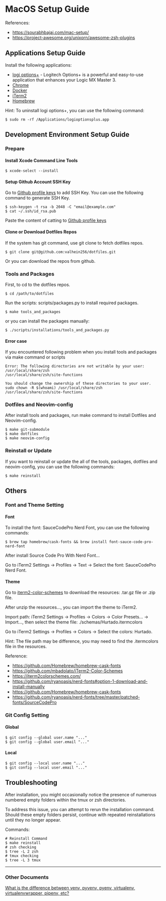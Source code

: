 # MacOS Setup Guide
References: 
* https://sourabhbajaj.com/mac-setup/
* https://project-awesome.org/unixorn/awesome-zsh-plugins

## Applications Setup Guide

Install the following applications:

* [logi options+] - Logitech Options+ is a powerful and easy-to-use application that enhances your Logic MX Master 3.
* [Chrome]
* [Docker]
* [iTerm2]
* [Homebrew]

Hint: To uninstall logi options+, you can use the following command:

    $ sudo rm -rf /Applications/logioptionsplus.app

## Development Environment Setup Guide

### Prepare

#### Install Xcode Command Line Tools

    $ xcode-select --install

#### Setup Github Account SSH Key

Go to [Github profile keys] to add SSH Key. You can use the following command to generate SSH Key.

    $ ssh-keygen -t rsa -b 2048 -C "email@example.com"
    $ cat ~/.ssh/id_rsa.pub

Paste the content of catting to [Github profile keys]

#### Clone or Download Dotfiles Repos

If the system has git command, use git clone to fetch dotfiles repos.

    $ git clone git@github.com:valhein256/dotfiles.git

Or you can download the repos from github.

### Tools and Packages

First, to cd to the dotfiles repos.

    $ cd /path/to/dotfiles

Run the scripts: scripts/packages.py to install required packages.

    $ make tools_and_packages

or you can install the packages manually:

    $ ./scripts/installations/tools_and_packages.py

#### Error case

If you encountered following problem when you install tools and packages via make command or scripts

    Error: The following directories are not writable by your user:
    /usr/local/share/zsh
    /usr/local/share/zsh/site-functions

    You should change the ownership of these directories to your user.
    sudo chown -R $(whoami) /usr/local/share/zsh /usr/local/share/zsh/site-functions

### Dotfiles and Neovim-config

After install tools and packages, run make command to install Dotfiles and Neovim-config.

    $ make git-submodule
    $ make dotfiles
    $ make neovim-config

### Reinstall or Update

If you want to reinstall or update the all of the tools, packages, dotfiles and neovim-config, you can use the following commands:

    $ make reinstall

## Others

### Font and Theme Setting

#### Font

To install the font: SauceCodePro Nerd Font, you can use the following commands:

    $ brew tap homebrew/cask-fonts && brew install font-sauce-code-pro-nerd-font

After install Source Code Pro With Nerd Font...

Go to iTerm2 Settings -> Profiles -> Text -> Select the font: SauceCodePro Nerd Font.

#### Theme

Go to [iterm2-color-schemes] to download the resources: .tar.gz file or .zip file.

After unzip the resources..., you can import the theme to iTerm2.

Import path: iTerm2 Settings -> Profiles -> Colors -> Color Presets... -> Import..., then select the theme file: ./schemas/Hurtado.itermcolors

Go to iTerm2 Settings -> Profiles -> Colors -> Select the colors: Hurtado.

Hint: The file path may be difference, you may need to find the .itermcolors file in the resources.

Reference:
* https://github.com/Homebrew/homebrew-cask-fonts
* https://github.com/mbadolato/iTerm2-Color-Schemes
* https://iterm2colorschemes.com/
* https://github.com/ryanoasis/nerd-fonts#option-1-download-and-install-manually
* https://github.com/Homebrew/homebrew-cask-fonts
* https://github.com/ryanoasis/nerd-fonts/tree/master/patched-fonts/SourceCodePro

### Git Config Setting

#### Global

    $ git config --global user.name "..."
    $ git config --global user.email "..."

#### Local

    $ git config --local user.name "..."
    $ git config --local user.email "..."

## Troubleshooting

After installation, you might occasionally notice the presence of numerous numbered empty folders within the tmux or zsh directories. 

To address this issue, you can attempt to rerun the installation command. Should these empty folders persist, continue with repeated reinstallations until they no longer appear. 

Commands:

    # Reinstall Command
    $ make reinstall
    # zsh checking
    $ tree -L 2 zsh
    # tmux checking
    $ tree -L 3 tmux

---------

### Other Documents
[What is the difference between venv, pyvenv, pyenv, virtualenv, virtualenvwrapper, pipenv, etc?]

   [Chrome]: <https://www.google.com/chrome/?brand=CHBD&gclid=CjwKCAjw34n5BRA9EiwA2u9k30fBEMblRcv82Os1vwt6z4tOarneYbf-eOGCF4Uy7kVNs4MxcmpE6xoC4lUQAvD_BwE&gclsrc=aw.ds>
   [Firefox]: <https://www.mozilla.org/en-US/>
   [Docker]: <https://www.docker.com/>
   [virtualbox]: <https://www.virtualbox.org/>
   [vagrant]: <https://www.vagrantup.com/>
   [iTerm2]: <https://www.iterm2.com/>
   [Homebrew]: <https://brew.sh/>
   [iterm2-color-schemes]: <https://iterm2colorschemes.com/>
   [Use my old vimrc for NeoVim]: <https://blog.m157q.tw/posts/2018/07/23/use-my-old-vimrc-for-neovim/>
   [What is the difference between venv, pyvenv, pyenv, virtualenv, virtualenvwrapper, pipenv, etc?]: <https://stackoverflow.com/questions/41573587/what-is-the-difference-between-venv-pyvenv-pyenv-virtualenv-virtualenvwrappe/41573588#41573588>
   [Use my old vimrc for NeoVim]: <https://blog.m157q.tw/posts/2018/07/23/use-my-old-vimrc-for-neovim/>
   [Github profile keys]: <https://github.com/settings/keys>
   [logi options+]: <https://www.logitech.com/en-us/product/options-plus>
